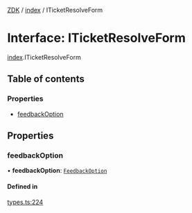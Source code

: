 [ZDK](../README.md) / [index](../modules/index.md) / ITicketResolveForm

# Interface: ITicketResolveForm

[index](../modules/index.md).ITicketResolveForm

## Table of contents

### Properties

- [feedbackOption](index.ITicketResolveForm.md#feedbackoption)

## Properties

### feedbackOption

• **feedbackOption**: [`FeedbackOption`](../modules/index.md#feedbackoption)

#### Defined in

[types.ts:224](https://github.com/innovtech-developers/zdk/blob/6a76e78c508b6f3ff70b928b5924e5ccba332fad/src/types.ts#L224)
